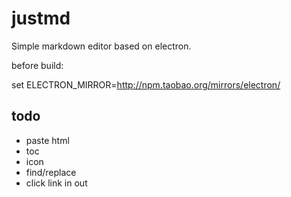 # justmd
Simple markdown editor based on electron.

before build:

set ELECTRON_MIRROR=http://npm.taobao.org/mirrors/electron/

## todo

* paste html
* toc
* icon
* find/replace
* click link in out

